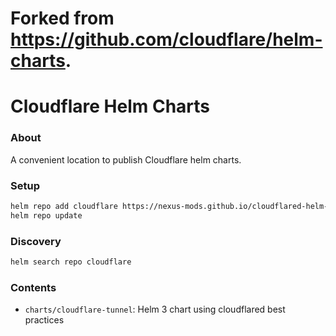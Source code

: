 # Forked from https://github.com/cloudflare/helm-charts.

# Cloudflare Helm Charts

### About
A convenient location to publish Cloudflare helm charts. 

### Setup
```bash
helm repo add cloudflare https://nexus-mods.github.io/cloudflared-helm-charts/
helm repo update
```

### Discovery
```bash
helm search repo cloudflare
```

### Contents

- `charts/cloudflare-tunnel`: Helm 3 chart using cloudflared best practices
